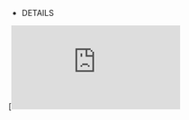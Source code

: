 - DETAILS


[![DETAILS](https://github.com/Bariflo-Labs/SENSOR_MON/blob/Main-Branch/Monitoring%20Device-Algo.pdf)

